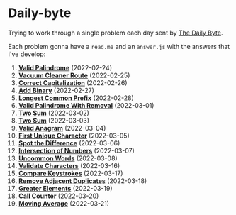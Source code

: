 # Daily-byte
Trying to work through a single problem each day sent by [The Daily Byte](https://thedailybyte.dev/).

Each problem gonna have a `read.me` and an `answer.js` with the answers that I've develop:

1. **[Valid Palindrome](https://github.com/danillopneto/daily-byte/tree/master/1.valid-palindrome)** (2022-02-24)  
2. **[Vacuum Cleaner Route](https://github.com/danillopneto/daily-byte/tree/master/2.vacuum-cleaner-route)** (2022-02-25)  
3. **[Correct Capitalization](https://github.com/danillopneto/daily-byte/tree/master/3.correct-capitalization)** (2022-02-26)  
4. **[Add Binary](https://github.com/danillopneto/daily-byte/tree/master/4.add-binary)** (2022-02-27)  
5. **[Longest Common Prefix](https://github.com/danillopneto/daily-byte/tree/master/5.longest-common-prefix)** (2022-02-28)  
6. **[Valid Palindrome With Removal](https://github.com/danillopneto/daily-byte/tree/master/6.valid-palindrome-with-removal)** (2022-03-01)  
7. **[Two Sum](https://github.com/danillopneto/daily-byte/tree/master/7.two-sum)** (2022-03-02)  
8. **[Two Sum](https://github.com/danillopneto/daily-byte/tree/master/8.jewels-stones)** (2022-03-03)  
9. **[Valid Anagram](https://github.com/danillopneto/daily-byte/tree/master/9.valid-anagram)** (2022-03-04)  
10. **[First Unique Character](https://github.com/danillopneto/daily-byte/tree/master/10.first-unique-character)** (2022-03-05)  
11. **[Spot the Difference](https://github.com/danillopneto/daily-byte/tree/master/11.spot-the-difference)** (2022-03-06)  
12. **[Intersection of Numbers](https://github.com/danillopneto/daily-byte/tree/master/12.intersection-of-numbers)** (2022-03-07)  
13. **[Uncommon Words](https://github.com/danillopneto/daily-byte/tree/master/13.uncommon-words)** (2022-03-08)  
14. **[Validate Characters](https://github.com/danillopneto/daily-byte/tree/master/14.validate-characters)** (2022-03-16)  
15. **[Compare Keystrokes](https://github.com/danillopneto/daily-byte/tree/master/15.compare-keystrokes)** (2022-03-17)  
16. **[Remove Adjacent Duplicates](https://github.com/danillopneto/daily-byte/tree/master/16.remove-adjacent-duplicates)** (2022-03-18)  
17. **[Greater Elements](https://github.com/danillopneto/daily-byte/tree/master/17.greater-elements)** (2022-03-19)  
18. **[Call Counter](https://github.com/danillopneto/daily-byte/tree/master/18.call-counter)** (2022-03-20)  
19. **[Moving Average](https://github.com/danillopneto/daily-byte/tree/master/19.moving-average)** (2022-03-21)  
